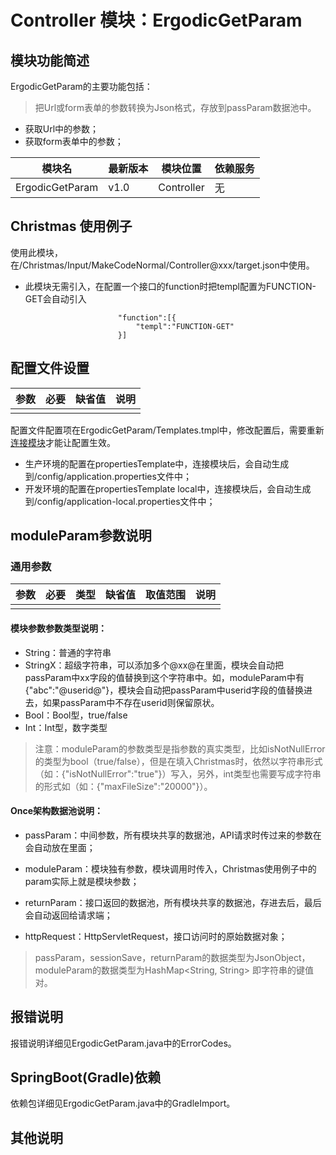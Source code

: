 # Controller 模块：ErgodicGetParam

## 模块功能简述

ErgodicGetParam的主要功能包括：

> 把Url或form表单的参数转换为Json格式，存放到passParam数据池中。

- 获取Url中的参数；
- 获取form表单中的参数；


| 模块名          | 最新版本 | 模块位置   | 依赖服务 |
| --------------- | -------- | ---------- | -------- |
| ErgodicGetParam | v1.0     | Controller | 无       |

## Christmas 使用例子

使用此模块，在/Christmas/Input/MakeCodeNormal/Controller@xxx/target.json中使用。

- 此模块无需引入，在配置一个接口的function时把templ配置为FUNCTION-GET会自动引入

```
                        "function":[{
                        	"templ":"FUNCTION-GET"
                        }]
```

## 配置文件设置

| 参数 | 必要 | 缺省值 | 说明 |
| ---- | ---- | ------ | ---- |
|      |      |        |      |

配置文件配置项在ErgodicGetParam/Templates.tmpl中，修改配置后，需要重新[连接模块](https://stoprefactoring.com/#content@content#framework/once/module-link)才能让配置生效。

- 生产环境的配置在propertiesTemplate中，连接模块后，会自动生成到/config/application.properties文件中；
- 开发环境的配置在propertiesTemplate local中，连接模块后，会自动生成到/config/application-local.properties文件中；

## moduleParam参数说明

### 通用参数

| 参数 | 必要 | 类型 | 缺省值 | 取值范围 | 说明 |
| ---- | ---- | ---- | ------ | -------- | ---- |
|      |      |      |        |          |      |

#### 模块参数参数类型说明：

- String：普通的字符串
- StringX：超级字符串，可以添加多个@xx@在里面，模块会自动把passParam中xx字段的值替换到这个字符串中。如，moduleParam中有{"abc":"@userid@"}，模块会自动把passParam中userid字段的值替换进去，如果passParam中不存在userid则保留原状。
- Bool：Bool型，true/false
- Int：Int型，数字类型

>注意：moduleParam的参数类型是指参数的真实类型，比如isNotNullError的类型为bool（true/false），但是在填入Christmas时，依然以字符串形式（如：{"isNotNullError":"true"}）写入，另外，int类型也需要写成字符串的形式如（如：{"maxFileSize":"20000"}）。

#### Once架构数据池说明：

- passParam：中间参数，所有模块共享的数据池，API请求时传过来的参数在会自动放在里面；

- moduleParam：模块独有参数，模块调用时传入，Christmas使用例子中的param实际上就是模块参数；

- returnParam：接口返回的数据池，所有模块共享的数据池，存进去后，最后会自动返回给请求端；

- httpRequest：HttpServletRequest，接口访问时的原始数据对象；

> passParam，sessionSave，returnParam的数据类型为JsonObject，moduleParam的数据类型为HashMap<String, String> 即字符串的键值对。

## 报错说明

报错说明详细见ErgodicGetParam.java中的ErrorCodes。

## SpringBoot(Gradle)依赖

依赖包详细见ErgodicGetParam.java中的GradleImport。

## 其他说明